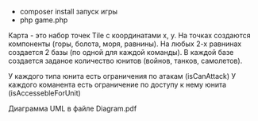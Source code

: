 - composer install
  запуск игры
- php game.php 

Карта - это набор точек Tile с координатами x, y.
На точках создаются компоненты (горы, болота, моря, равнины).
На любых 2-х равнинах создается 2 базы (по одной для каждой команды).
В каждой базе создается заданое количество юнитов (войнов, танков, самолетов).

У каждого типа юнита есть ограничения по атакам (isCanAttack)
У каждого команента есть ограничение по доступу к нему юнита (isAccessebleForUnit)

Диаграмма UML в файле Diagram.pdf

